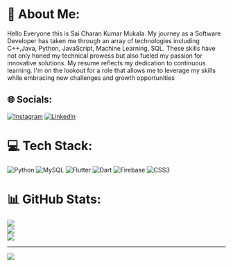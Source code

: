 # 💫 About Me:
Hello Everyone this is Sai Charan Kumar Mukala. My journey as a Software Developer has taken me through an array of technologies including C++,Java, Python, JavaScript, Machine Learning, SQL. These skills have not only honed my technical prowess but also fueled my passion for innovative solutions. My resume reflects my dedication to continuous learning. I'm on the lookout for a role that allows me to leverage my skills while embracing new challenges and growth opportunities


## 🌐 Socials:
[![Instagram](https://img.shields.io/badge/Instagram-%23E4405F.svg?logo=Instagram&logoColor=white)](https://instagram.com/saicharan_mukala) [![LinkedIn](https://img.shields.io/badge/LinkedIn-%230077B5.svg?logo=linkedin&logoColor=white)](https://linkedin.com/in/https://www.linkedin.com/in/sai-charan-mukala-5a8a931b9/) 

# 💻 Tech Stack:
![Python](https://img.shields.io/badge/python-3670A0?style=for-the-badge&logo=python&logoColor=ffdd54) ![MySQL](https://img.shields.io/badge/mysql-%2300000f.svg?style=for-the-badge&logo=mysql&logoColor=white) ![Flutter](https://img.shields.io/badge/Flutter-%2302569B.svg?style=for-the-badge&logo=Flutter&logoColor=white) ![Dart](https://img.shields.io/badge/dart-%230175C2.svg?style=for-the-badge&logo=dart&logoColor=white) ![Firebase](https://img.shields.io/badge/firebase-%23039BE5.svg?style=for-the-badge&logo=firebase) ![CSS3](https://img.shields.io/badge/css3-%231572B6.svg?style=for-the-badge&logo=css3&logoColor=white)
# 📊 GitHub Stats:
![](https://github-readme-stats.vercel.app/api?username=saicharan21-dev&theme=dark&hide_border=false&include_all_commits=false&count_private=false)<br/>
![](https://github-readme-streak-stats.herokuapp.com/?user=saicharan21-dev&theme=dark&hide_border=false)<br/>
![](https://github-readme-stats.vercel.app/api/top-langs/?username=saicharan21-dev&theme=dark&hide_border=false&include_all_commits=false&count_private=false&layout=compact)





---
[![](https://visitcount.itsvg.in/api?id=saicharan21-dev&icon=0&color=0)](https://visitcount.itsvg.in)

